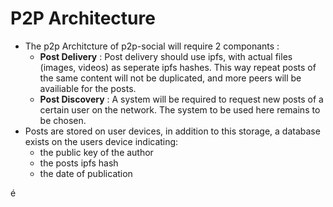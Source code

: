 # P2P Architecture
- The p2p Architcture of p2p-social will require 2 componants : 
  - **Post Delivery** : Post delivery should use ipfs, with actual files (images, videos) as seperate ipfs hashes. This way repeat posts of the same content will not be duplicated, and more peers will be availiable for the posts.
  - **Post Discovery** : A system will be required to request new posts of a certain user on the network. The system to be used here remains to be chosen.
- Posts are stored on user devices, in addition to this storage, a database exists on the users device indicating: 
  - the public key of the author
  - the posts ipfs hash
  - the date of publication


é